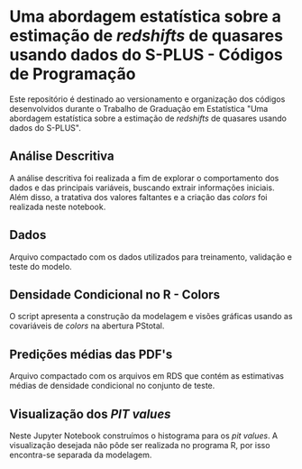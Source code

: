 # Uma abordagem estatística sobre a estimação de _redshifts_ de quasares usando dados do S-PLUS - Códigos de Programação
Este repositório é destinado ao versionamento e organização dos códigos desenvolvidos durante o Trabalho de Graduação em Estatística "Uma abordagem estatística sobre a estimação de _redshifts_ de quasares usando dados do S-PLUS".
 
## Análise Descritiva
A análise descritiva foi realizada a fim de explorar o comportamento dos dados e das principais variáveis, buscando extrair informações iniciais. Além disso, a tratativa dos valores faltantes e a criação das _colors_ foi realizada neste notebook.

## Dados
Arquivo compactado com os dados utilizados para treinamento, validação e teste do modelo.

## Densidade Condicional no R - Colors
O script apresenta a construção da modelagem e visões gráficas usando as covariáveis de _colors_ na abertura PStotal.

## Predições médias das PDF's
Arquivo compactado com os arquivos em RDS que contém as estimativas médias de densidade condicional no conjunto de teste.

## Visualização dos _PIT values_
Neste Jupyter Notebook construímos o histograma para os _pit values_. A visualização desejada não pôde ser realizada no programa R, por isso encontra-se separada da modelagem.
